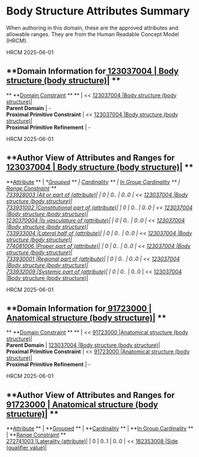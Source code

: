 # Body Structure Attributes Summary

When authoring in this domain, these are the approved attributes and allowable ranges. They are from the Human Readable Concept Model (HRCM). 

HRCM 2025-06-01 

  

**Domain Information for[ 123037004 | Body structure (body structure)|](http://snomed.info/id/123037004 "123037004 | Body structure \(body structure\) |") **  
---  
** **[Domain Constraint](https://confluence.ihtsdotools.org/display/DOCGLOSS/Domain+Constraint "Glossary link: Domain Constraint") ** ** |  << [ 123037004 |Body structure (body structure)|](http://snomed.info/id/123037004 "123037004 | Body structure \(body structure\) |")  
**Parent Domain** | -  
**Proximal Primitive Constraint** |  << [ 123037004 |Body structure (body structure)|](http://snomed.info/id/123037004 "123037004 | Body structure \(body structure\) |")  
**Proximal Primitive Refinement** | -  
  
HRCM 2025-06-01 

  

**Author View of Attributes and Ranges for[ 123037004 | Body structure (body structure)|](http://snomed.info/id/123037004 "123037004 | Body structure \(body structure\) |") **  
---  
**[Attribute](https://confluence.ihtsdotools.org/display/DOCGLOSS/Concept+model+attribute "Glossary link: Concept model attribute") ** |  **[Grouped](https://confluence.ihtsdotools.org/display/DOCGLOSS/Grouped+attribute "Glossary link: Grouped attribute") ** |  **[Cardinality](https://confluence.ihtsdotools.org/display/DOCGLOSS/Attribute+cardinality+constraint "Glossary link: Attribute cardinality constraint") ** |  **[In Group Cardinality](https://confluence.ihtsdotools.org/display/DOCGLOSS/Attribute+in+group+cardinality+constraint "Glossary link: Attribute in group cardinality constraint") ** |  **[Range Constraint](https://confluence.ihtsdotools.org/display/DOCGLOSS/Range+constraint "Glossary link: Range constraint") **  
[ 733928003 |All or part of (attribute)|](http://snomed.info/id/733928003 "733928003 | All or part of \(attribute\) |") |  0  |  0..*  |  0..0  |  << [ 123037004 |Body structure (body structure)|](http://snomed.info/id/123037004 "123037004 | Body structure \(body structure\) |")  
[ 733931002 |Constitutional part of (attribute)|](http://snomed.info/id/733931002 "733931002 | Constitutional part of \(attribute\) |") |  0  |  0..*  |  0..0  |  << [ 123037004 |Body structure (body structure)|](http://snomed.info/id/123037004 "123037004 | Body structure \(body structure\) |")  
[ 1230370004 |Is vasculature of (attribute)|](http://snomed.info/id/1230370004 "1230370004 | Is vasculature of \(attribute\) |") |  0  |  0..*  |  0..0  |  << [ 123037004 |Body structure (body structure)|](http://snomed.info/id/123037004 "123037004 | Body structure \(body structure\) |")  
[ 733933004 |Lateral half of (attribute)|](http://snomed.info/id/733933004 "733933004 | Lateral half of \(attribute\) |") |  0  |  0..*  |  0..0  |  << [ 123037004 |Body structure (body structure)|](http://snomed.info/id/123037004 "123037004 | Body structure \(body structure\) |")  
[ 774081006 |Proper part of (attribute)|](http://snomed.info/id/774081006 "774081006 | Proper part of \(attribute\) |") |  0  |  0..*  |  0..0  |  << [ 123037004 |Body structure (body structure)|](http://snomed.info/id/123037004 "123037004 | Body structure \(body structure\) |")  
[ 733930001 |Regional part of (attribute)|](http://snomed.info/id/733930001 "733930001 | Regional part of \(attribute\) |") |  0  |  0..*  |  0..0  |  << [ 123037004 |Body structure (body structure)|](http://snomed.info/id/123037004 "123037004 | Body structure \(body structure\) |")  
[ 733932009 |Systemic part of (attribute)|](http://snomed.info/id/733932009 "733932009 | Systemic part of \(attribute\) |") |  0  |  0..*  |  0..0  |  << [ 123037004 |Body structure (body structure)|](http://snomed.info/id/123037004 "123037004 | Body structure \(body structure\) |")  
  
HRCM 2025-06-01 

  

**Domain Information for[ 91723000 | Anatomical structure (body structure)|](http://snomed.info/id/91723000 "91723000 | Anatomical structure \(body structure\) |") **  
---  
** **[Domain Constraint](https://confluence.ihtsdotools.org/display/DOCGLOSS/Domain+Constraint "Glossary link: Domain Constraint") ** ** |  << [ 91723000 |Anatomical structure (body structure)|](http://snomed.info/id/91723000 "91723000 | Anatomical structure \(body structure\) |")  
**Parent Domain** |  [ 123037004 |Body structure (body structure)|](http://snomed.info/id/123037004 "123037004 | Body structure \(body structure\) |")  
**Proximal Primitive Constraint** |  << [ 91723000 |Anatomical structure (body structure)|](http://snomed.info/id/91723000 "91723000 | Anatomical structure \(body structure\) |")  
**Proximal Primitive Refinement** | -  
  
HRCM 2025-06-01 

  

**Author View of Attributes and Ranges for[ 91723000 | Anatomical structure (body structure)|](http://snomed.info/id/91723000 "91723000 | Anatomical structure \(body structure\) |") **  
---  
**[Attribute](https://confluence.ihtsdotools.org/display/DOCGLOSS/Concept+model+attribute "Glossary link: Concept model attribute") ** |  **[Grouped](https://confluence.ihtsdotools.org/display/DOCGLOSS/Grouped+attribute "Glossary link: Grouped attribute") ** |  **[Cardinality](https://confluence.ihtsdotools.org/display/DOCGLOSS/Attribute+cardinality+constraint "Glossary link: Attribute cardinality constraint") ** |  **[In Group Cardinality](https://confluence.ihtsdotools.org/display/DOCGLOSS/Attribute+in+group+cardinality+constraint "Glossary link: Attribute in group cardinality constraint") ** |  **[Range Constraint](https://confluence.ihtsdotools.org/display/DOCGLOSS/Range+constraint "Glossary link: Range constraint") **  
[ 272741003 |Laterality (attribute)|](http://snomed.info/id/272741003 "272741003 | Laterality \(attribute\) |") |  0  |  0..1  |  0..0  |  << [ 182353008 |Side (qualifier value)|](http://snomed.info/id/182353008 "182353008 | Side \(qualifier value\) |")
